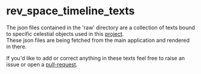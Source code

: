 # rev_space_timeline_texts

The json files contained in the 'raw' directory are a collection of texts bound to specific celestial objects used in this [project](https://github.com/fsImageries/rev_space_timeline_dev).  
These json files are being fetched from the main application and rendered in there.  

If you'd like to add or correct anything in these texts feel free to raise an issue or open a [pull-request](https://docs.github.com/en/pull-requests/collaborating-with-pull-requests/proposing-changes-to-your-work-with-pull-requests/creating-a-pull-request).
